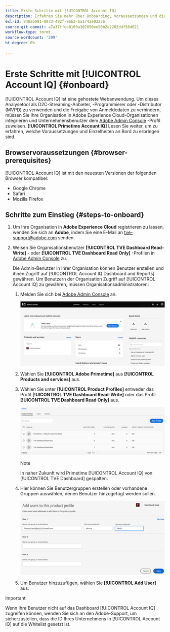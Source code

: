 ```yaml
---
title: Erste Schritte mit [!UICONTROL Account IQ]
description: Erfahren Sie mehr über Onboarding, Voraussetzungen und die ersten Schritte mit [!UICONTROL Account IQ].
exl-id: 840ab081-0073-492f-86b2-ba174ae93256
source-git-commit: a7a37ffea0169a302890ee50b2e2202ddf58d021
workflow-type: tm+mt
source-wordcount: '209'
ht-degree: 0%

---
```


# Erste Schritte mit [!UICONTROL Account IQ] {#onboard}

[!UICONTROL Account IQ] ist eine gehostete Webanwendung. Um dieses Analysetool als D2C-Streaming-Anbieter, -Programmierer oder -Distributor (MVPD) zu verwenden und die Freigabe von Anmeldedaten zu verhindern, müssen Sie Ihre Organisation in Adobe Experience Cloud-Organisationen integrieren und Unternehmensbenutzer dem [Adobe Admin Console](https://adminconsole.adobe.com/) -Profil zuweisen. **[!UICONTROL Primetime Account IQ]** Lesen Sie weiter, um zu erfahren, welche Voraussetzungen und Einzelheiten an Bord zu erbringen sind.

## Browservoraussetzungen {#browser-prerequisites}

[!UICONTROL Account IQ] ist mit den neuesten Versionen der folgenden Browser kompatibel:

* Google Chrome
* Safari
* Mozilla Firefox

## Schritte zum Einstieg {#steps-to-onboard}

1. Um Ihre Organisation in **Adobe Experience Cloud** registrieren zu lassen, wenden Sie sich an **Adobe**, indem Sie eine E-Mail an tve-support@adobe.com senden.

1. Weisen Sie Organisationsbenutzer **[!UICONTROL TVE Dashboard Read-Write]** - oder **[!UICONTROL TVE Dashboard Read Only]** -Profilen in [Adobe Admin Console](https://adminconsole.adobe.com/) zu.

   Die Admin-Benutzer in Ihrer Organisation können Benutzer erstellen und ihnen Zugriff auf [!UICONTROL Account IQ Dashboard and Reports] gewähren. Um Benutzern der Organisation Zugriff auf [!UICONTROL Account IQ] zu gewähren, müssen Organisationsadministratoren:

   1. Melden Sie sich bei [Adobe Admin Console](https://adminconsole.adobe.com/) an.


      ![](assets/admin-console.png)

   1. Wählen Sie **[!UICONTROL Adobe Primetime]** aus **[!UICONTROL Products and services]** aus.

   1. Wählen Sie unter **[!UICONTROL Product Profiles]** entweder das Profil **[!UICONTROL TVE Dashboard Read-Write]** oder das Profil **[!UICONTROL TVE Dashboard Read Only]** aus.

      ![](assets/product-profiles.png)

      >[!NOTE]
      >
      >In naher Zukunft wird Primetime [!UICONTROL Account IQ] von [!UICONTROL TVE Dashboard] gespalten.

   1. Hier können Sie Benutzergruppen erstellen oder vorhandene Gruppen auswählen, denen Benutzer hinzugefügt werden sollen.

      ![](assets/add-users-2profile.png)

   1. Um Benutzer hinzuzufügen, wählen Sie **[!UICONTROL Add User]** aus.

>[!IMPORTANT]
>
>Wenn Ihre Benutzer nicht auf das Dashboard [!UICONTROL Account IQ] zugreifen können, wenden Sie sich an den Adobe-Support, um sicherzustellen, dass die ID Ihres Unternehmens in [!UICONTROL Account IQ] auf die Whitelist gesetzt ist.
